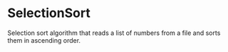 # SelectionSort
Selection sort algorithm that reads a list of numbers from a file and sorts them in ascending order.
